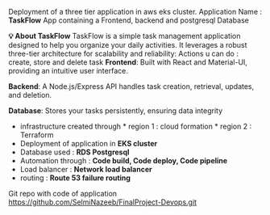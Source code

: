 Deployment of a three tier application in aws eks cluster.
Application Name : **TaskFlow**
App containing a Frontend, backend and postgresql Database

**💡 About TaskFlow**
TaskFlow is a simple task management application designed to help you organize your daily activities. It leverages a robust three-tier architecture for scalability and reliability:
Actions u can do  : create, store  and delete task
**Frontend**: Built with React and Material-UI, providing an intuitive user interface.

**Backend**: A Node.js/Express API handles task creation, retrieval, updates, and deletion.

**Database**: Stores your tasks persistently, ensuring data integrity

* infrastructure created through
      * region 1 : cloud formation
      * region 2 : Terraform
* Deployment of application in **EKS cluster**
* Database used : **RDS Postgresql**
* Automation through : **Code build, Code deploy, Code pipeline**
* Load balancer : **Network load balancer**
* routing : **Route 53 failure routing**

Git repo with code of application
https://github.com/SelmiNazeeb/FinalProject-Devops.git
